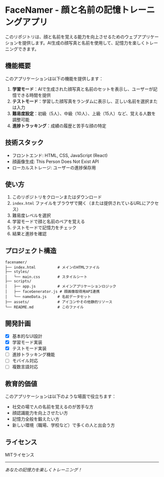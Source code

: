 # FaceNamer - 顔と名前の記憶トレーニングアプリ

このリポジトリは、顔と名前を覚える能力を向上させるためのウェブアプリケーションを提供します。AI生成の顔写真と名前を使用して、記憶力を楽しくトレーニングできます。

## 機能概要

このアプリケーションは以下の機能を提供します：

1. **学習モード**：AIで生成された顔写真と名前のセットを表示し、ユーザーが記憶できる時間を提供
2. **テストモード**：学習した顔写真をランダムに表示し、正しい名前を選択または入力
3. **難易度設定**：初級（5人）、中級（10人）、上級（15人）など、覚える人数を調整可能
4. **進捗トラッキング**：成績の履歴と苦手な顔の特定

## 技術スタック

- フロントエンド: HTML, CSS, JavaScript (React)
- 顔画像生成: This Person Does Not Exist API
- ローカルストレージ: ユーザーの進捗保存用

## 使い方

1. このリポジトリをクローンまたはダウンロード
2. `index.html` ファイルをブラウザで開く（または提供されているURLにアクセス）
3. 難易度レベルを選択
4. 学習モードで顔と名前のペアを覚える
5. テストモードで記憶力をチェック
6. 結果と進捗を確認

## プロジェクト構造

```
facenamer/
├── index.html          # メインのHTMLファイル
├── styles/
│   └── main.css        # スタイルシート
├── scripts/
│   ├── app.js          # メインアプリケーションロジック
│   ├── faceGenerator.js # 顔画像取得用API連携
│   └── nameData.js     # 名前データセット
├── assets/             # アイコンやその他静的リソース
└── README.md           # このファイル
```

## 開発計画

- [x] 基本的なUI設計
- [x] 学習モード実装
- [x] テストモード実装
- [ ] 進捗トラッキング機能
- [ ] モバイル対応
- [ ] 複数言語対応

## 教育的価値

このアプリケーションは以下のような場面で役立ちます：

- 社交の場で人の名前を覚えるのが苦手な方
- 顔認識能力を向上させたい方
- 記憶力全般を鍛えたい方
- 新しい環境（職場、学校など）で多くの人と出会う方

## ライセンス

MITライセンス

---

*あなたの記憶力を楽しくトレーニング！*
